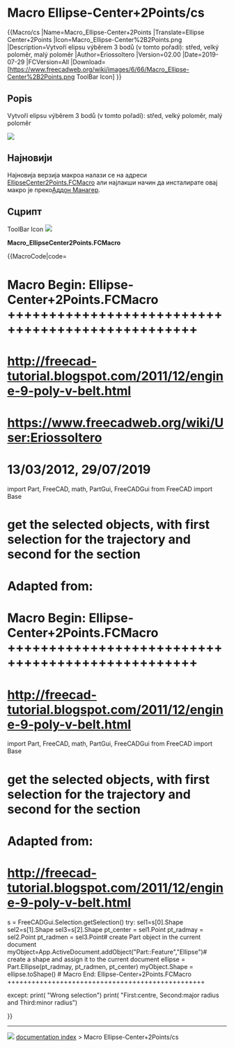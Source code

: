 # Macro Ellipse-Center+2Points/cs
{{Macro/cs
|Name=Macro_Ellipse-Center+2Points
|Translate=Ellipse Center+2Points
|Icon=Macro_Ellipse-Center%2B2Points.png
|Description=Vytvoří elipsu výběrem 3 bodů (v tomto pořadí): střed, velký poloměr, malý poloměr
|Author=Eriossoltero
|Version=02.00
|Date=2019-07-29
|FCVersion=All
|Download=[https://www.freecadweb.org/wiki/images/6/66/Macro_Ellipse-Center%2B2Points.png ToolBar Icon]
}}

## Popis

Vytvoří elipsu výběrem 3 bodů (v tomto pořadí): střed, velký poloměr, malý poloměr

![](images/EllipseCenter2Point.png )

## Најновији


<div class="mw-translate-fuzzy">

Најновија верзија макроа налази се на адреси [EllipseCenter2Points.FCMacro](https://github.com/FreeCAD/FreeCAD-macros/blob/master/ObjectCreation/EllipseCenter2Points.FCMacro) али најлакши начин да инсталирате овај макро је преко[Аддон Манагер](Std_AddonMgr/cs.md).


</div>

## Сцрипт

ToolBar Icon ![](images/Macro_Ellipse-Center%2B2Points.png )

**Macro\_EllipseCenter2Points.FCMacro**


{{MacroCode|code=


# Macro Begin: Ellipse-Center+2Points.FCMacro +++++++++++++++++++++++++++++++++++++++++++++++++
# http://freecad-tutorial.blogspot.com/2011/12/engine-9-poly-v-belt.html
# https://www.freecadweb.org/wiki/User:Eriossoltero
# 13/03/2012, 29/07/2019
import Part, FreeCAD, math, PartGui, FreeCADGui
from FreeCAD import Base

# get the selected objects, with first selection for the trajectory and second for the section
# Adapted from:
# Macro Begin: Ellipse-Center+2Points.FCMacro +++++++++++++++++++++++++++++++++++++++++++++++++
# http://freecad-tutorial.blogspot.com/2011/12/engine-9-poly-v-belt.html
import Part, FreeCAD, math, PartGui, FreeCADGui
from FreeCAD import Base

# get the selected objects, with first selection for the trajectory and second for the section
# Adapted from:
# http://freecad-tutorial.blogspot.com/2011/12/engine-9-poly-v-belt.html
s = FreeCADGui.Selection.getSelection()
try:
    sel1=s[0].Shape
    sel2=s[1].Shape
    sel3=s[2].Shape
    pt_center = sel1.Point
    pt_radmay = sel2.Point
    pt_radmen = sel3.Point# create Part object in the current document
    myObject=App.ActiveDocument.addObject("Part::Feature","Ellipse")# create a shape and assign it to the current document
    ellipse = Part.Ellipse(pt_radmay, pt_radmen, pt_center)
    myObject.Shape = ellipse.toShape()
    # Macro End: Ellipse-Center+2Points.FCMacro +++++++++++++++++++++++++++++++++++++++++++++++++

except:
    print( "Wrong selection")
    print( "First:centre, Second:major radius and Third:minor radius")

}}



---
![](images/Right_arrow.png) [documentation index](../README.md) > Macro Ellipse-Center+2Points/cs
